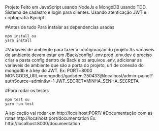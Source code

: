 Projeto Feito em JavaScript usando NodeJs e MongoDB usando TDD.
Sistema de cadastro e login para clientes. Usando atenticação JWT e  criptografia Bycript

#Antes de tudo Para instalar as dependencias usadas

    npm install ou
    yarn install

#Variaveis de ambiente para fazer a configuração do projeto
  As variaveis de ambiente devem estar em /Back/config/
  .env.prod
  .env.dev
  é preciso criar a pasta config dentro de Back e os arquivos .env, adicionar as variaveis de ambiente que são a porta do projeto, url de conexão do mongodb e a key do JWT.
  Ex:
    PORT=8000
    MONGODB_URL=mongodb://gadsden:250433@localhost/admin-painel?authSource=admin&w=1
    JWT_SECRET=MINHA_SENHA_SECRETA

#Para rodar os testes

    npm test ou
    yarn run test
A aplicação vai rodar em http://localhost:PORT/
#Documentação com as rotas
    http://localhost:port/documentation
    Ex: http://localhost:8000/documentation